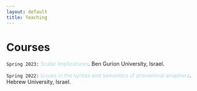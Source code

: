 ```yaml
---
layout: default
title: Teaching
---
```






# Courses

`Spring 2023:` <font color="lightblue"> Scalar Implicatures</font>. Ben Gurion University, Israel. 

`Spring 2022:` <font color="lightblue"> Issues in the syntax and semantics of pronominal anaphora</font>. Hebrew University, Israel. 


